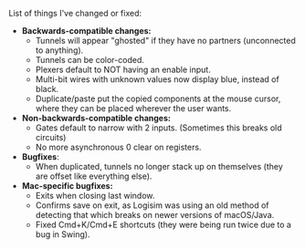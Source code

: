 List of things I've changed or fixed:

- **Backwards-compatible changes:**
	- Tunnels will appear "ghosted" if they have no partners (unconnected to anything).
	- Tunnels can be color-coded.
	- Plexers default to NOT having an enable input.
	- Multi-bit wires with unknown values now display blue, instead of black.
	- Duplicate/paste put the copied components at the mouse cursor, where they can be placed wherever the user wants.
- **Non-backwards-compatible changes:**
	- Gates default to narrow with 2 inputs. (Sometimes this breaks old circuits)
	- No more asynchronous 0 clear on registers.
- **Bugfixes**:
	- When duplicated, tunnels no longer stack up on themselves (they are offset like everything else).
- **Mac-specific bugfixes:**
	- Exits when closing last window.
	- Confirms save on exit, as Logisim was using an old method of detecting that which breaks on newer versions of macOS/Java.
	- Fixed Cmd+K/Cmd+E shortcuts (they were being run twice due to a bug in Swing).
